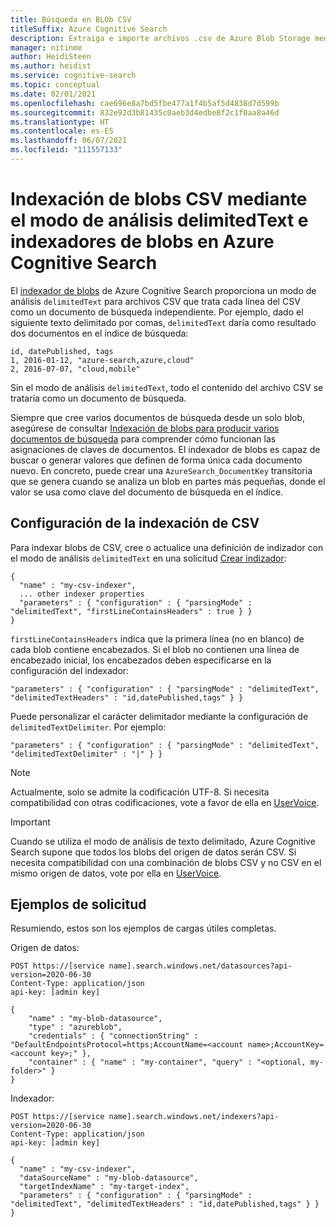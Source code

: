 ```yaml
---
title: Búsqueda en BLOb CSV
titleSuffix: Azure Cognitive Search
description: Extraiga e importe archivos .csv de Azure Blob Storage mediante el modo de análisis delimitedText.
manager: nitinme
author: HeidiSteen
ms.author: heidist
ms.service: cognitive-search
ms.topic: conceptual
ms.date: 02/01/2021
ms.openlocfilehash: cae696e8a7bd5fbe477a1f4b5af5d4838d7d599b
ms.sourcegitcommit: 832e92d3b81435c0aeb3d4edbe8f2c1f0aa8a46d
ms.translationtype: HT
ms.contentlocale: es-ES
ms.lasthandoff: 06/07/2021
ms.locfileid: "111557133"
---
```

# <a name="how-to-index-csv-blobs-using-delimitedtext-parsing-mode-and-blob-indexers-in-azure-cognitive-search"></a>Indexación de blobs CSV mediante el modo de análisis delimitedText e indexadores de blobs en Azure Cognitive Search

El [indexador de blobs](search-howto-indexing-azure-blob-storage.md) de Azure Cognitive Search proporciona un modo de análisis `delimitedText` para archivos CSV que trata cada línea del CSV como un documento de búsqueda independiente. Por ejemplo, dado el siguiente texto delimitado por comas, `delimitedText` daría como resultado dos documentos en el índice de búsqueda: 

```text
id, datePublished, tags
1, 2016-01-12, "azure-search,azure,cloud"
2, 2016-07-07, "cloud,mobile"
```

Sin el modo de análisis `delimitedText`, todo el contenido del archivo CSV se trataría como un documento de búsqueda.

Siempre que cree varios documentos de búsqueda desde un solo blob, asegúrese de consultar [Indexación de blobs para producir varios documentos de búsqueda](search-howto-index-one-to-many-blobs.md) para comprender cómo funcionan las asignaciones de claves de documentos. El indexador de blobs es capaz de buscar o generar valores que definen de forma única cada documento nuevo. En concreto, puede crear una `AzureSearch_DocumentKey` transitoria que se genera cuando se analiza un blob en partes más pequeñas, donde el valor se usa como clave del documento de búsqueda en el índice.

## <a name="setting-up-csv-indexing"></a>Configuración de la indexación de CSV

Para indexar blobs de CSV, cree o actualice una definición de indizador con el modo de análisis `delimitedText` en una solicitud [Crear indizador](/rest/api/searchservice/create-indexer):

```http
{
  "name" : "my-csv-indexer",
  ... other indexer properties
  "parameters" : { "configuration" : { "parsingMode" : "delimitedText", "firstLineContainsHeaders" : true } }
}
```

`firstLineContainsHeaders` indica que la primera línea (no en blanco) de cada blob contiene encabezados.
Si el blob no contienen una línea de encabezado inicial, los encabezados deben especificarse en la configuración del indexador: 

```http
"parameters" : { "configuration" : { "parsingMode" : "delimitedText", "delimitedTextHeaders" : "id,datePublished,tags" } } 
```

Puede personalizar el carácter delimitador mediante la configuración de `delimitedTextDelimiter`. Por ejemplo:

```http
"parameters" : { "configuration" : { "parsingMode" : "delimitedText", "delimitedTextDelimiter" : "|" } }
```

> [!NOTE]
> Actualmente, solo se admite la codificación UTF-8. Si necesita compatibilidad con otras codificaciones, vote a favor de ella en [UserVoice](https://feedback.azure.com/forums/263029-azure-search).

> [!IMPORTANT]
> Cuando se utiliza el modo de análisis de texto delimitado, Azure Cognitive Search supone que todos los blobs del origen de datos serán CSV. Si necesita compatibilidad con una combinación de blobs CSV y no CSV en el mismo origen de datos, vote por ella en [UserVoice](https://feedback.azure.com/forums/263029-azure-search).
>

## <a name="request-examples"></a>Ejemplos de solicitud

Resumiendo, estos son los ejemplos de cargas útiles completas. 

Origen de datos: 

```http
POST https://[service name].search.windows.net/datasources?api-version=2020-06-30
Content-Type: application/json
api-key: [admin key]

{
    "name" : "my-blob-datasource",
    "type" : "azureblob",
    "credentials" : { "connectionString" : "DefaultEndpointsProtocol=https;AccountName=<account name>;AccountKey=<account key>;" },
    "container" : { "name" : "my-container", "query" : "<optional, my-folder>" }
}   
```

Indexador:

```http
POST https://[service name].search.windows.net/indexers?api-version=2020-06-30
Content-Type: application/json
api-key: [admin key]

{
  "name" : "my-csv-indexer",
  "dataSourceName" : "my-blob-datasource",
  "targetIndexName" : "my-target-index",
  "parameters" : { "configuration" : { "parsingMode" : "delimitedText", "delimitedTextHeaders" : "id,datePublished,tags" } }
}
```


